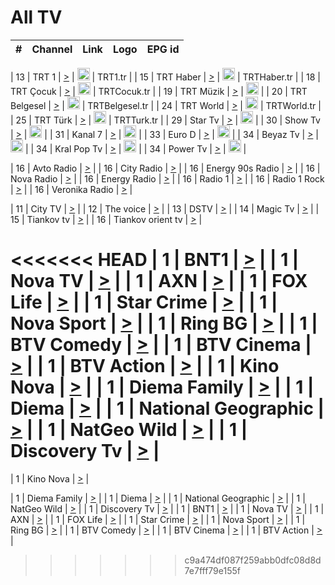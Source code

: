 <h1>All TV</h1>

| #   | Channel        | Link  | Logo | EPG id |
|:---:|:--------------:|:-----:|:----:|:------:|

| 13  | TRT 1            | [>](https://tv-trt1.medya.trt.com.tr/master.m3u8) | <img height="20" src="https://i.imgur.com/j786OLG.png"/> | TRT1.tr |
| 15  | TRT Haber        | [>](https://tv-trthaber.medya.trt.com.tr/master.m3u8) | <img height="20" src="https://i.imgur.com/OVfo8Ab.png"/> | TRTHaber.tr |
| 18  | TRT Çocuk        | [>](https://tv-trtcocuk.medya.trt.com.tr/master.m3u8) | <img height="20" src="https://i.imgur.com/QLFmD6d.png"/> | TRTCocuk.tr |
| 19  | TRT Müzik        | [>](https://tv-trtmuzik.medya.trt.com.tr/master.m3u8) | <img height="20" src="https://i.imgur.com/fIVFCEd.png"/> |
| 20  | TRT Belgesel     | [>](https://tv-trtbelgesel.medya.trt.com.tr/master.m3u8) | <img height="20" src="https://i.imgur.com/MGO87pe.png"/> | TRTBelgesel.tr |
| 24  | TRT World        | [>](https://tv-trtworld.medya.trt.com.tr/master.m3u8) | <img height="20" src="https://i.imgur.com/JEA2xpv.png"/> | TRTWorld.tr |
| 25  | TRT Türk         | [>](https://tv-trtturk.medya.trt.com.tr/master.m3u8) | <img height="20" src="https://i.imgur.com/OSTOQNw.png"/> | TRTTurk.tr |
| 29  | Star Tv   | [>](https://dogus-live.daioncdn.net/startv/startv_360p.m3u8) | <img height="20" src="https://i.imgur.com/IebUZx1.png"/> |
| 30  | Show Tv     | [>](https://ciner-live.daioncdn.net/showtv/showtv.m3u8) | <img height="20" src="https://i.imgur.com/IebUZx1.png"/> |
| 31  | Kanal 7     | [>](https://kanal7-live.daioncdn.net/kanal7/kanal7.m3u8) | <img height="20" src="https://i.imgur.com/IebUZx1.png"/> |
| 33  | Euro D    | [>](https://www.youtube.com/user/KanalD/live) | <img height="20" src="https://i.imgur.com/IebUZx1.png"/> |
| 34  | Beyaz Tv     | [>](https://beyaztv-live.daioncdn.net/beyaztv/beyaztv.m3u8) | <img height="20" src="https://i.imgur.com/IebUZx1.png"/> |
| 34  | Kral Pop Tv     | [>](https://www.youtube.com/watch?v=GuFTuKoXepw) | <img height="20" src="https://i.imgur.com/IebUZx1.png"/> |
| 34  | Power Tv     | [>](https://livetv.powerapp.com.tr/powerTV/powerhd.smil/chunklist.m3u8) | <img height="20" src="https://i.imgur.com/IebUZx1.png"/> |

| 16  | Avto Radio | [>](http://stream.metacast.eu/avtoradio.mp3.m3u) |
| 16  | City Radio | [>](http://stream.metacast.eu/city.aac.m3u) |
| 16  | Energy 90s Radio | [>](http://stream.metacast.eu/energy-90s.m3u) |
| 16  | Nova Radio | [>](http://stream.metacast.eu/nova.aac.m3u) |
| 16  | Energy Radio | [>](http://stream.metacast.eu/nrj.aac.m3u) |
| 16  | Radio 1 | [>](http://stream.metacast.eu/radio1.aac.m3u) |
| 16  | Radio 1 Rock | [>](http://stream.metacast.eu/radio1rock.aac.m3u) |
| 16  | Veronika Radio | [>](http://stream.metacast.eu/veronika.aac.m3u) |

| 11  | City TV | [>](https://tv.city.bg/play/tshls/citytv/index.m3u8) |
| 12  | The voice | [>](https://bss1.neterra.tv/thevoice/thevoice.m3u8) |
| 13  | DSTV | [>](http://46.249.95.140:8081/hls/data.m3u8) |
| 14  | Magic Tv | [>](https://bss1.neterra.tv/magictv/magictv.m3u8) |
| 15  | Tiankov tv | [>](https://streamer103.neterra.tv/tiankov-folk/live.m3u8) |
| 16  | Tiankov orient tv | [>](https://streamer103.neterra.tv/tiankov-orient/live.m3u8) |

<<<<<<< HEAD
| 1 | BNT1 | [>](https://ymkaya.xyz:47704/tv/bnt1/playlist.m3u8?wmsAuthSign=c2VydmVyX3RpbWU9NS82LzIwMjUgMTowNTowNiBQTSZoYXNoX3ZhbHVlPTNzSnhQZXNHbnpmOHhrYi9udWxLcFE9PSZ2YWxpZG1pbnV0ZXM9NjA=) |
| 1 | Nova TV | [>](https://ymkaya.xyz:47704/tv/novatv/playlist.m3u8?wmsAuthSign=c2VydmVyX3RpbWU9NS82LzIwMjUgMTowNToxNiBQTSZoYXNoX3ZhbHVlPUtKcmpudys3YnIybTNmL0tuQVFDckE9PSZ2YWxpZG1pbnV0ZXM9NjA=) |
| 1 | AXN | [>](https://ymkaya.xyz:47704/tv/axn/playlist.m3u8?wmsAuthSign=c2VydmVyX3RpbWU9NS82LzIwMjUgMTowNToyNiBQTSZoYXNoX3ZhbHVlPW5WUWhsVDhHbk9PcWpQWEdIY0gxL2c9PSZ2YWxpZG1pbnV0ZXM9NjA=) |
| 1 | FOX Life | [>](https://ymkaya.xyz:47704/tv/foxlife/playlist.m3u8?wmsAuthSign=c2VydmVyX3RpbWU9NS82LzIwMjUgMTowNTozNiBQTSZoYXNoX3ZhbHVlPXplM0JaZ1k5dTYxZW1XRlgrb09jZlE9PSZ2YWxpZG1pbnV0ZXM9NjA=) |
| 1 | Star Crime | [>](https://ymkaya.xyz:47704/tv/foxcrime/playlist.m3u8?wmsAuthSign=c2VydmVyX3RpbWU9NS82LzIwMjUgMTowNTo0NiBQTSZoYXNoX3ZhbHVlPWZTQVhXTjhCdTVxYm9aWGxwb2QvM2c9PSZ2YWxpZG1pbnV0ZXM9NjA=) |
| 1 | Nova Sport | [>](https://ymkaya.xyz:47704/tv/novasport/playlist.m3u8?wmsAuthSign=c2VydmVyX3RpbWU9NS82LzIwMjUgMTowNTo1NyBQTSZoYXNoX3ZhbHVlPVlnd2EyR3JFNUtlWEh2eExWWHlsR3c9PSZ2YWxpZG1pbnV0ZXM9NjA=) |
| 1 | Ring BG | [>](https://ymkaya.xyz:47704/tv/ringbg/playlist.m3u8?wmsAuthSign=c2VydmVyX3RpbWU9NS82LzIwMjUgMTowNjowNyBQTSZoYXNoX3ZhbHVlPVdTYktUcC9LOFVjUUpLdjZST0crSnc9PSZ2YWxpZG1pbnV0ZXM9NjA=) |
| 1 | BTV Comedy | [>](https://ymkaya.xyz:47704/tv/btvcomedy/playlist.m3u8?wmsAuthSign=c2VydmVyX3RpbWU9NS82LzIwMjUgMTowNjoxNyBQTSZoYXNoX3ZhbHVlPUFBUERnL0d6cXh2OE03WFRjN0QzNVE9PSZ2YWxpZG1pbnV0ZXM9NjA=) |
| 1 | BTV Cinema | [>](https://ymkaya.xyz:47704/tv/btvcinema/playlist.m3u8?wmsAuthSign=c2VydmVyX3RpbWU9NS82LzIwMjUgMTowNjoyNyBQTSZoYXNoX3ZhbHVlPUdMbmF2NVlqSDdCUmtycnJua0IyZWc9PSZ2YWxpZG1pbnV0ZXM9NjA=) |
| 1 | BTV Action | [>](https://ymkaya.xyz:47704/tv/btvaction/playlist.m3u8?wmsAuthSign=c2VydmVyX3RpbWU9NS82LzIwMjUgMTowNjozNyBQTSZoYXNoX3ZhbHVlPVpjak9Jak8wSDFJL21HblpFWnBjRXc9PSZ2YWxpZG1pbnV0ZXM9NjA=) |
| 1 | Kino Nova | [>](https://ymkaya.xyz:47704/tv/kinonova/playlist.m3u8?wmsAuthSign=c2VydmVyX3RpbWU9NS82LzIwMjUgMTowNjo0NyBQTSZoYXNoX3ZhbHVlPWRETWVGRms2U0d1NFRqQUlxbnNBblE9PSZ2YWxpZG1pbnV0ZXM9NjA=) |
| 1 | Diema Family | [>](https://ymkaya.xyz:47704/tv/diemafamily/playlist.m3u8?wmsAuthSign=c2VydmVyX3RpbWU9NS82LzIwMjUgMTowNjo1NyBQTSZoYXNoX3ZhbHVlPTJ6U2dQZDNDdGlWdGVEbzluMzV1VXc9PSZ2YWxpZG1pbnV0ZXM9NjA=) |
| 1 | Diema | [>](https://ymkaya.xyz:47704/tv/diema/playlist.m3u8?wmsAuthSign=c2VydmVyX3RpbWU9NS82LzIwMjUgMTowNzowNyBQTSZoYXNoX3ZhbHVlPXVXdXJkeVRMKzc0OTFKVGlZdTAyS3c9PSZ2YWxpZG1pbnV0ZXM9NjA=) |
| 1 | National Geographic | [>](https://ymkaya.xyz:47704/tv/natgeo/playlist.m3u8?wmsAuthSign=c2VydmVyX3RpbWU9NS82LzIwMjUgMTowNzoxNiBQTSZoYXNoX3ZhbHVlPTJIeHZYbmVqN0g0RUNtWDErTUo0TXc9PSZ2YWxpZG1pbnV0ZXM9NjA=) |
| 1 | NatGeo Wild | [>](https://ymkaya.xyz:47704/tv/natgeowild/playlist.m3u8?wmsAuthSign=c2VydmVyX3RpbWU9NS82LzIwMjUgMTowNzoyNyBQTSZoYXNoX3ZhbHVlPUczQ2NrWUpJN3E0L1ViazE2aVN6YkE9PSZ2YWxpZG1pbnV0ZXM9NjA=) |
| 1 | Discovery Tv | [>](https://ymkaya.xyz:47704/tv/discovery/playlist.m3u8?wmsAuthSign=c2VydmVyX3RpbWU9NS82LzIwMjUgMTowNzozNyBQTSZoYXNoX3ZhbHVlPXhiWDBFOHJXazY0SkQrTWsxTlpMRVE9PSZ2YWxpZG1pbnV0ZXM9NjA=) |
=======


| 1 | Kino Nova | [>](https://ymkaya.xyz:11336/tv/kinonova/playlist.m3u8?wmsAuthSign=c2VydmVyX3RpbWU9MS8yLzIwMjUgNDo0MDoyMCBBTSZoYXNoX3ZhbHVlPWlFS1FrWEtMMVRFM3l5YklUWUJQUHc9PSZ2YWxpZG1pbnV0ZXM9NjA=) |

| 1 | Diema Family | [>](https://ymkaya.xyz:11336/tv/diemafamily/playlist.m3u8?wmsAuthSign=c2VydmVyX3RpbWU9MS8yLzIwMjUgNDo0MDozMCBBTSZoYXNoX3ZhbHVlPUVUaTVKTldvZTF5WVVCM0YwL21kaXc9PSZ2YWxpZG1pbnV0ZXM9NjA=) |
| 1 | Diema | [>](https://ymkaya.xyz:11336/tv/diema/playlist.m3u8?wmsAuthSign=c2VydmVyX3RpbWU9MS8yLzIwMjUgNDo0MDo0MCBBTSZoYXNoX3ZhbHVlPVlYMWVJT2NuUjNpUTBsaytEUFFOS2c9PSZ2YWxpZG1pbnV0ZXM9NjA=) |
| 1 | National Geographic | [>](https://ymkaya.xyz:11336/tv/natgeo/playlist.m3u8?wmsAuthSign=c2VydmVyX3RpbWU9MS8yLzIwMjUgNDo0MTo0MSBBTSZoYXNoX3ZhbHVlPTJQTlVmcG5nYWx0M013eUhGRGxnd0E9PSZ2YWxpZG1pbnV0ZXM9NjA=) |
| 1 | NatGeo Wild | [>](https://ymkaya.xyz:11336/tv/natgeowild/playlist.m3u8?wmsAuthSign=c2VydmVyX3RpbWU9MS8yLzIwMjUgNDo0MTo1MSBBTSZoYXNoX3ZhbHVlPVl1OXZaTTliN0hGWEN3eDBYd1duNkE9PSZ2YWxpZG1pbnV0ZXM9NjA=) |
| 1 | Discovery Tv | [>](https://ymkaya.xyz:11336/tv/discovery/playlist.m3u8?wmsAuthSign=c2VydmVyX3RpbWU9MS8yLzIwMjUgNDo0MjowMSBBTSZoYXNoX3ZhbHVlPWtBQmdLNlY2RmQwWElzMVYzSDJyVkE9PSZ2YWxpZG1pbnV0ZXM9NjA=) |
| 1 | BNT1 | [>](https://ymkaya.xyz:11336/tv/bnt1/playlist.m3u8?wmsAuthSign=c2VydmVyX3RpbWU9MS8yLzIwMjUgNDozODozOCBBTSZoYXNoX3ZhbHVlPVVrMVlRQXpJWlhYeUh6ZFVpSC9NMUE9PSZ2YWxpZG1pbnV0ZXM9NjA=) |
| 1 | Nova TV | [>](https://ymkaya.xyz:11336/tv/novatv/playlist.m3u8?wmsAuthSign=c2VydmVyX3RpbWU9MS8yLzIwMjUgNDozODo0OCBBTSZoYXNoX3ZhbHVlPUVxQjh1a0ZzYkVGZU8zZDFGTzdreVE9PSZ2YWxpZG1pbnV0ZXM9NjA=) |
| 1 | AXN | [>](https://ymkaya.xyz:11336/tv/axn/playlist.m3u8?wmsAuthSign=c2VydmVyX3RpbWU9MS8yLzIwMjUgNDozODo1OCBBTSZoYXNoX3ZhbHVlPUpkWStGY1hkNXhaOVpPZ0thQ0FZL3c9PSZ2YWxpZG1pbnV0ZXM9NjA=) |
| 1 | FOX Life | [>](https://ymkaya.xyz:11336/tv/foxlife/playlist.m3u8?wmsAuthSign=c2VydmVyX3RpbWU9MS8yLzIwMjUgNDozOToxMCBBTSZoYXNoX3ZhbHVlPWt1ZDc1T3AzYlZDTjJnSy9TU0xJZlE9PSZ2YWxpZG1pbnV0ZXM9NjA=) |
| 1 | Star Crime | [>](https://ymkaya.xyz:11336/tv/foxcrime/playlist.m3u8?wmsAuthSign=c2VydmVyX3RpbWU9MS8yLzIwMjUgNDozOToyMCBBTSZoYXNoX3ZhbHVlPXIwVU45Nm9FR1l2enNkTG9TanBxbmc9PSZ2YWxpZG1pbnV0ZXM9NjA=) |
| 1 | Nova Sport | [>](https://ymkaya.xyz:11336/tv/novasport/playlist.m3u8?wmsAuthSign=c2VydmVyX3RpbWU9MS8yLzIwMjUgNDozOTozMCBBTSZoYXNoX3ZhbHVlPXlSZ0UxazVaM0xhSmc0NmR4T0c1T2c9PSZ2YWxpZG1pbnV0ZXM9NjA=) |
| 1 | Ring BG | [>](https://ymkaya.xyz:11336/tv/ringbg/playlist.m3u8?wmsAuthSign=c2VydmVyX3RpbWU9MS8yLzIwMjUgNDozOTo0MCBBTSZoYXNoX3ZhbHVlPTR4aUlFNHVUYWN4enY1WkVuOFZma2c9PSZ2YWxpZG1pbnV0ZXM9NjA=) |
| 1 | BTV Comedy | [>](https://ymkaya.xyz:11336/tv/btvcomedy/playlist.m3u8?wmsAuthSign=c2VydmVyX3RpbWU9MS8yLzIwMjUgNDozOTo1MCBBTSZoYXNoX3ZhbHVlPUtrMTJ2RHNTTUU1RFp1ZkVOdXFSK3c9PSZ2YWxpZG1pbnV0ZXM9NjA=) |
| 1 | BTV Cinema | [>](https://ymkaya.xyz:11336/tv/btvcinema/playlist.m3u8?wmsAuthSign=c2VydmVyX3RpbWU9MS8yLzIwMjUgNDozOTo1OSBBTSZoYXNoX3ZhbHVlPTZWcU9FZW56cG1NM1lrYy8xNE5NeHc9PSZ2YWxpZG1pbnV0ZXM9NjA=) |
| 1 | BTV Action | [>](https://ymkaya.xyz:11336/tv/btvaction/playlist.m3u8?wmsAuthSign=c2VydmVyX3RpbWU9MS8yLzIwMjUgNDo0MDoxMCBBTSZoYXNoX3ZhbHVlPUlDd0ErRkZVWThyMVZwR3c2REdGZ3c9PSZ2YWxpZG1pbnV0ZXM9NjA=) |
>>>>>>> c9a474df087f259abb0dfc08d8d7e7fff79e155f

